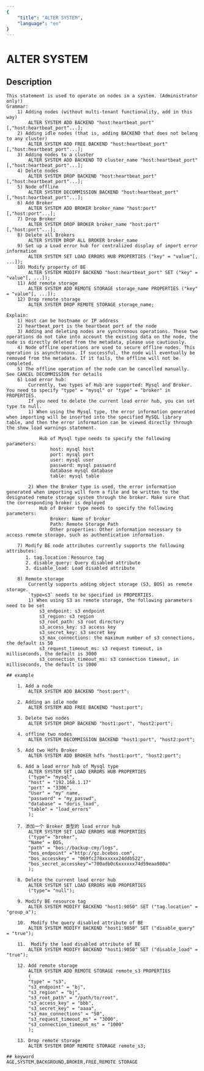 ```yaml
---
{
    "title": "ALTER SYSTEM",
    "language": "en"
}
---
```


<!-- 
Licensed to the Apache Software Foundation (ASF) under one
or more contributor license agreements.  See the NOTICE file
distributed with this work for additional information
regarding copyright ownership.  The ASF licenses this file
to you under the Apache License, Version 2.0 (the
"License"); you may not use this file except in compliance
with the License.  You may obtain a copy of the License at

  http://www.apache.org/licenses/LICENSE-2.0

Unless required by applicable law or agreed to in writing,
software distributed under the License is distributed on an
"AS IS" BASIS, WITHOUT WARRANTIES OR CONDITIONS OF ANY
KIND, either express or implied.  See the License for the
specific language governing permissions and limitations
under the License.
-->

# ALTER SYSTEM
## Description

    This statement is used to operate on nodes in a system. (Administrator only!)
    Grammar:
        1) Adding nodes (without multi-tenant functionality, add in this way)
            ALTER SYSTEM ADD BACKEND "host:heartbeat_port"[,"host:heartbeat_port"...];
        2) Adding idle nodes (that is, adding BACKEND that does not belong to any cluster)
            ALTER SYSTEM ADD FREE BACKEND "host:heartbeat_port"[,"host:heartbeat_port"...];
        3) Adding nodes to a cluster
            ALTER SYSTEM ADD BACKEND TO cluster_name "host:heartbeat_port"[,"host:heartbeat_port"...];
        4) Delete nodes
            ALTER SYSTEM DROP BACKEND "host:heartbeat_port"[,"host:heartbeat_port"...];
        5) Node offline
            ALTER SYSTEM DECOMMISSION BACKEND "host:heartbeat_port"[,"host:heartbeat_port"...];
        6) Add Broker
            ALTER SYSTEM ADD BROKER broker_name "host:port"[,"host:port"...];
        7) Drop Broker
            ALTER SYSTEM DROP BROKER broker_name "host:port"[,"host:port"...];
        8) Delete all Brokers
            ALTER SYSTEM DROP ALL BROKER broker_name
        9) Set up a Load error hub for centralized display of import error information
            ALTER SYSTEM SET LOAD ERRORS HUB PROPERTIES ("key" = "value"[, ...]);
        10) Modify property of BE
            ALTER SYSTEM MODIFY BACKEND "host:heartbeat_port" SET ("key" = "value"[, ...]);
        11) Add remote storage
            ALTER SYSTEM ADD REMOTE STORAGE storage_name PROPERTIES ("key" = "value"[, ...]);
        12) Drop remote storage
            ALTER SYSTEM DROP REMOTE STORAGE storage_name;

    Explain:
        1) Host can be hostname or IP address
        2) heartbeat_port is the heartbeat port of the node
        3) Adding and deleting nodes are synchronous operations. These two operations do not take into account the existing data on the node, the node is directly deleted from the metadata, please use cautiously.
        4) Node offline operations are used to secure offline nodes. This operation is asynchronous. If successful, the node will eventually be removed from the metadata. If it fails, the offline will not be completed.
        5) The offline operation of the node can be cancelled manually. See CANCEL DECOMMISSION for details
        6) Load error hub:
            Currently, two types of Hub are supported: Mysql and Broker. You need to specify "type" = "mysql" or "type" = "broker" in PROPERTIES.
            If you need to delete the current load error hub, you can set type to null.
            1) When using the Mysql type, the error information generated when importing will be inserted into the specified MySQL library table, and then the error information can be viewed directly through the show load warnings statement.

                Hub of Mysql type needs to specify the following parameters:
                    host: mysql host
                    port: mysql port
                    user: mysql user
                    password: mysql password
                    database mysql database
                    table: mysql table

            2) When the Broker type is used, the error information generated when importing will form a file and be written to the designated remote storage system through the broker. Make sure that the corresponding broker is deployed
                Hub of Broker type needs to specify the following parameters:
                    Broker: Name of broker
                    Path: Remote Storage Path
                    Other properties: Other information necessary to access remote storage, such as authentication information.

        7) Modify BE node attributes currently supports the following attributes:
           1. tag.location：Resource tag
           2. disable_query: Query disabled attribute
           3. disable_load: Load disabled attribute

        8) Remote storage
            Currently supports adding object storage (S3, BOS) as remote storage.
            `type=s3` needs to be specified in PROPERTIES.
            1) When using S3 as remote storage, the following parameters need to be set
                s3_endpoint: s3 endpoint
                s3_region: s3 region
                s3_root_path: s3 root directory
                s3_access_key: s3 access key
                s3_secret_key: s3 secret key
                s3_max_connections: the maximum number of s3 connections, the default is 50
                s3_request_timeout_ms: s3 request timeout, in milliseconds, the default is 3000
                s3_connection_timeout_ms: s3 connection timeout, in milliseconds, the default is 1000

    ## example

        1. Add a node
            ALTER SYSTEM ADD BACKEND "host:port";

        2. Adding an idle node
            ALTER SYSTEM ADD FREE BACKEND "host:port";

        3. Delete two nodes
            ALTER SYSTEM DROP BACKEND "host1:port", "host2:port";

        4. offline two nodes
            ALTER SYSTEM DECOMMISSION BACKEND "host1:port", "host2:port";

        5. Add two Hdfs Broker
            ALTER SYSTEM ADD BROKER hdfs "host1:port", "host2:port";

        6. Add a load error hub of Mysql type
            ALTER SYSTEM SET LOAD ERRORS HUB PROPERTIES
            ("type"= "mysql",
            "host" = "192.168.1.17"
            "port" = "3306",
            "User" = "my" name,
            "password" = "my_passwd",
            "database" = "doris_load",
            "table" = "load_errors"
            );

        7. 添加一个 Broker 类型的 load error hub
            ALTER SYSTEM SET LOAD ERRORS HUB PROPERTIES
            ("type"= "broker",
            "Name" = BOS,
            "path" = "bos://backup-cmy/logs",
            "bos_endpoint" ="http://gz.bcebos.com",
            "bos_accesskey" = "069fc278xxxxxx24ddb522",
            "bos_secret_accesskey"="700adb0c6xxxxxx74d59eaa980a"
            );

        8. Delete the current load error hub
            ALTER SYSTEM SET LOAD ERRORS HUB PROPERTIES
            ("type"= "null");

        9. Modify BE resource tag
            ALTER SYSTEM MODIFY BACKEND "host1:9050" SET ("tag.location" = "group_a");

        10.  Modify the query disabled attribute of BE
            ALTER SYSTEM MODIFY BACKEND "host1:9050" SET ("disable_query" = "true");

        11.  Modify the load disabled attribute of BE
            ALTER SYSTEM MODIFY BACKEND "host1:9050" SET ("disable_load" = "true"); 

        12. Add remote storage
            ALTER SYSTEM ADD REMOTE STORAGE remote_s3 PROPERTIES
            (
            "type" = "s3",
            "s3_endpoint" = "bj",
            "s3_region" = "bj",
            "s3_root_path" = "/path/to/root",
            "s3_access_key" = "bbb",
            "s3_secret_key" = "aaaa",
            "s3_max_connections" = "50",
            "s3_request_timeout_ms" = "3000",
            "s3_connection_timeout_ms" = "1000"
            );

        13. Drop remote storage
            ALTER SYSTEM DROP REMOTE STORAGE remote_s3;

    ## keyword
    AGE,SYSTEM,BACKGROUND,BROKER,FREE,REMOTE STORAGE
